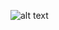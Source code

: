 ![alt text](https://github.com/spympr/Project-Management-Platform/edit/main/docs/wireframes/Σύνδεση.png)
